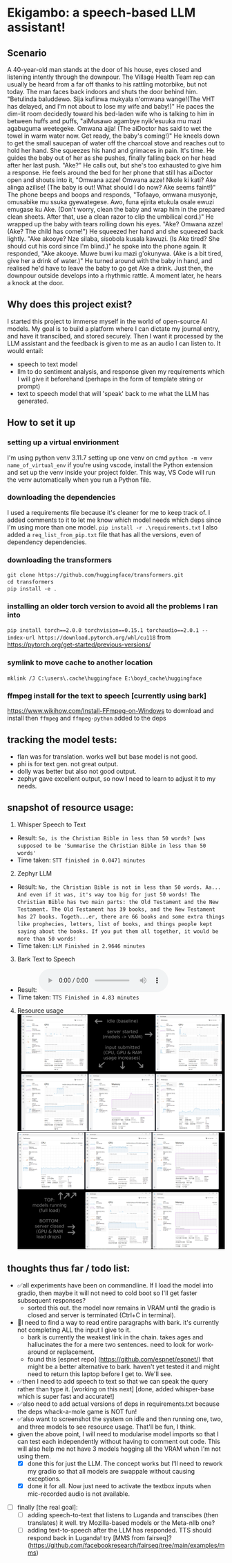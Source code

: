 # Ekigambo: a speech-based LLM assistant!

## Scenario

A 40-year-old man stands at the door of his house, eyes closed and listening intently through the downpour. The Village Health Team rep can usually be heard from a far off thanks to his rattling motorbike, but not today. The man faces back indoors and shuts the door behind him. "Betulinda baluddewo. Sija kufiirwa mukyala n'omwana wange!(The VHT has delayed, and I'm not about to lose my wife and baby!)" He paces the dim-lit room decidedly toward his bed-laden wife who is talking to him in between huffs and puffs, "aiMusawo agambye nyik'esuuka mu mazi agabuguma weetegeke. Omwana ajja! (The aiDoctor has said to wet the towel in warm water now. Get ready, the baby's coming!)" He kneels down to get the small saucepan of water off the charcoal stove and reaches out to hold her hand. She squeezes his hand and grimaces in pain. It's time. He guides the baby out of her as she pushes, finally falling back on her head after her last push. "Ake?" He calls out, but she's too exhausted to give him a response. He feels around the bed for her phone that still has aiDoctor open and shouts into it, "Omwana azze! Omwana azze! Nkole ki kati? Ake alinga azilise! (The baby is out! What should I do now? Ake seems faint!)" The phone beeps and boops and responds, "Tofaayo, omwana musyonje, omusabike mu ssuka gyewategese. Awo, funa ejirita etukula osale ewuzi emugase ku Ake. (Don't worry, clean the baby and wrap him in the prepared clean sheets. After that, use a clean razor to clip the umbilical cord.)" He wrapped up the baby with tears rolling down his eyes. "Ake? Omwana azze! (Ake? The child has come!") He squeezed her hand and she squeezed back lightly. "Ake akooye? Nze silaba, sisobola kusala kawuzi. (Is Ake tired? She should cut his cord since I'm blind.)" he spoke into the phone again. It responded, "Ake akooye. Muwe buwi ku mazi g'okunywa. (Ake is a bit tired, give her a drink of water.)" He turned around with the baby in hand, and realised he'd have to leave the baby to go get Ake a drink. Just then, the downpour outside develops into a rhythmic rattle. A moment later, he hears a knock at the door.

## Why does this project exist?

I started this project to immerse myself in the world of open-source AI models. My goal is to build a platform where I can dictate my journal entry, and have it transcibed, and stored securely. Then I want it processed by the LLM assistant and the feedback is given to me as an audio I can listen to.
It would entail:

- speech to text model
- llm to do sentiment analysis, and response given my requirements which I will give it beforehand (perhaps in the form of template string or prompt)
- text to speech model that will 'speak' back to me what the LLM has generated.

## How to set it up

### setting up a virtual envirionment

I'm using python venv 3.11.7
setting up one venv on cmd
`python -m venv name_of_virtual_env`
if you're using vscode, install the Python extension and set up the venv inside your project folder. This way, VS Code will run the venv automatically when you run a Python file.

### downloading the dependencies

I used a requirements file because it's cleaner for me to keep track of. I added comments to it to let me know which model needs which deps since I'm using more than one model.
`pip install -r .\requirements.txt`
I also added a `req_list_from_pip.txt` file that has all the versions, even of dependency dependencies.

### downloading the transformers

```
git clone https://github.com/huggingface/transformers.git
cd transformers
pip install -e .
```

### installing an older torch version to avoid all the problems I ran into

`pip install torch==2.0.0 torchvision==0.15.1 torchaudio==2.0.1 --index-url https://download.pytorch.org/whl/cu118`
from https://pytorch.org/get-started/previous-versions/

### symlink to move cache to another location

`mklink /J C:\users\.cache\huggingface E:\boyd_cache\huggingface`

### ffmpeg install for the text to speech [currently using bark]

https://www.wikihow.com/Install-FFmpeg-on-Windows to download and install
then `ffmpeg` and `ffmpeg-python` added to the deps

## tracking the model tests:

- flan was for translation. works well but base model is not good.
- phi is for text gen. not great output.
- dolly was better but also not good output.
- zephyr gave excellent output, so now I need to learn to adjust it to my needs.

## snapshot of resource usage:

1. Whisper Speech to Text

- Result: `So, is the Christian Bible in less than 50 words? [was supposed to be 'Summarise the Christian Bible in less than 50 words'`
- Time taken: `STT finished in 0.0471 minutes`

2. Zephyr LLM

- Result: `No, the Christian Bible is not in less than 50 words. Aa... And even if it was, it's way too big for just 50 words! The Christian Bible has two main parts: the Old Testament and the New Testament. The Old Testament has 39 books, and the New Testament has 27 books. Togeth...er, there are 66 books and some extra things like prophecies, letters, list of books, and things people kept saying about the books. If you put them all together, it would be more than 50 words!`
- Time taken: `LLM Finished in 2.9646 minutes`

3. Bark Text to Speech

- Result: <audio src="bark_out_20240106_022056.wav" controls title="Bark TTS result"></audio>
- Time taken: `TTS Finished in 4.83 minutes`

4. Resource usage
   ![Screenshots showing laptop baseline and load numbers for CPU, GPU, and RAM](/images/start.jpg "Baseline to Under-Load statistics")
   ![Screenshots showing laptop baseline and load numbers for CPU, GPU, and RAM](/images/end.jpg " Under-Load to Baseline statistics")

## thoughts thus far / todo list:

- ✅all experiments have been on commandline. If I load the model into gradio, then maybe it will not need to cold boot so I'll get faster subsequent responses?
  - sorted this out. the model now remains in VRAM until the gradio is closed and server is terminated (Ctrl+C in terminal).
- 📝I need to find a way to read entire paragraphs with bark. it's currently not completing ALL the input I give to it.
  - bark is currently the weakest link in the chain. takes ages and hallucinates the for a mere two sentences. need to look for work-around or replacement.
  - found this [espnet repo] (https://github.com/espnet/espnet/) that might be a better alternative to bark. haven't yet tested it and might need to return this laptop before I get to. We'll see.
- ✅then I need to add speech to text so that we can speak the query rather than type it. [working on this next] [done, added whisper-base which is super fast and accurate!]
- ✅also need to add actual versions of deps in requirements.txt because the deps whack-a-mole game is NOT fun!
- ✅also want to screenshot the system on idle and then running one, two, and three models to see resource usage. That'll be fun, I think.
- given the above point, I will need to modularise model imports so that I can test each independently without having to comment out code. This will also help me not have 3 models hogging all the VRAM when I'm not using them.
  - [x] done this for just the LLM. The concept works but I'll need to rework my gradio so that all models are swappale without causing exceptions.
  - [x] done it for all. Now just need to activate the textbox inputs when mic-recorded audio is not available.
- [ ] finally [the real goal]:
  - [ ] adding speech-to-text that listens to Luganda and transcibes (then translates) it well. try Mozilla-based models or the Meta-nllb one?
  - [ ] adding text-to-speech after the LLM has responded. TTS should respond back in Luganda! try [MMS from fairseq]? (https://github.com/facebookresearch/fairseq/tree/main/examples/mms)
